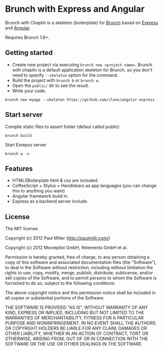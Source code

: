 # Brunch with Express and Angular 

Brunch with Chaplin is a skeleton (boilerplate) for [Brunch](http://brunch.io)
based on [Express](http://expressjs.com/) and [Angular](http://angularjs.org/).

Requires Brunch 1.6+.

## Getting started
* Create new project via executing `brunch new <project name>`.
Brunch with chaplin is a default application skeleton for Brunch,
so you don't need to specify `--skeleton` option for the command.
* Build the project with `brunch b` or `brunch w`.
* Open the `public/` dir to see the result.
* Write your code.

`brunch new myapp --skeleton https://github.com/clonn/angular-express`

## Start server

Complie static files to assert folder (defaul called public)

`brunch build`

Start Exrepss server

`brunch w -s`

## Features
* HTML5Boilerplate html & css are included.
* CoffeeScript + Stylus + Handlebars as app languages
(you can change this to anything you want)
* Angular framework build in. 
* Express as a backend server include.

## License
The MIT license.

Copyright (c) 2012 Paul Miller (http://paulmillr.com/)

Copyright (c) 2012 Moviepilot GmbH, 9elements GmbH et al.

Permission is hereby granted, free of charge, to any person obtaining a copy of
this software and associated documentation files (the "Software"), to deal in
the Software without restriction, including without limitation the rights to
use, copy, modify, merge, publish, distribute, sublicense, and/or sell copies
of the Software, and to permit persons to whom the Software is furnished to do
so, subject to the following conditions:

The above copyright notice and this permission notice shall be included in all
copies or substantial portions of the Software.

THE SOFTWARE IS PROVIDED "AS IS", WITHOUT WARRANTY OF ANY KIND, EXPRESS OR
IMPLIED, INCLUDING BUT NOT LIMITED TO THE WARRANTIES OF MERCHANTABILITY,
FITNESS FOR A PARTICULAR PURPOSE AND NONINFRINGEMENT. IN NO EVENT SHALL THE
AUTHORS OR COPYRIGHT HOLDERS BE LIABLE FOR ANY CLAIM, DAMAGES OR OTHER
LIABILITY, WHETHER IN AN ACTION OF CONTRACT, TORT OR OTHERWISE, ARISING FROM,
OUT OF OR IN CONNECTION WITH THE SOFTWARE OR THE USE OR OTHER DEALINGS IN THE
SOFTWARE.
